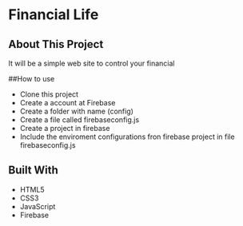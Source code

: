 # Financial Life

## About This Project
It will be a simple web site to control your financial 

##How to use
 - Clone this project
 - Create a account at Firebase
 - Create a folder with name (config)
 - Create a file called firebaseconfig.js
 - Create a project in firebase
 - Include the enviroment configurations fron firebase project in file firebaseconfig.js

## Built With
 - HTML5
 - CSS3
 - JavaScript
 - Firebase
